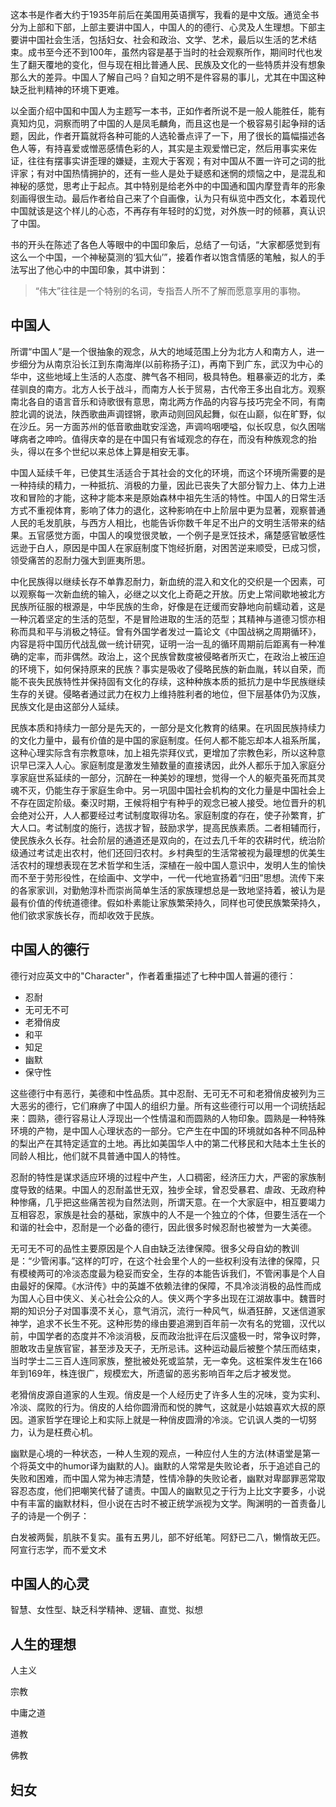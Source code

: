 ﻿这本书是作者大约于1935年前后在美国用英语撰写，我看的是中文版。通览全书分为上部和下部，上部主要讲中国人，中国人的的德行、心灵及人生理想。下部主要讲中国社会生活，包括妇女、社会和政治、文学、艺术，最后以生活的艺术结束。成书至今还不到100年，虽然内容是基于当时的社会观察所作，期间时代也发生了翻天覆地的变化，但与现在相比普通人民、民族及文化的一些特质并没有想象那么大的差异。中国人了解自己吗？自知之明不是件容易的事儿，尤其在中国这种缺乏批判精神的环境下更难。

以全面介绍中国和中国人为主题写一本书，正如作者所说不是一般人能胜任，能有真知灼见，洞察而明了中国的人是凤毛麟角，而且这也是一个极容易引起争辩的话题，因此，作者开篇就将各种可能的人选轮番点评了一下，用了很长的篇幅描述各色人等，有持喜爱或憎恶感情色彩的人，其实是主观爱憎已定，然后用事实来佐证，往往有摆事实讲歪理的嫌疑，主观大于客观；有对中国从不置一许可之词的批评家；有对中国热情拥护的，还有一些人是处于疑惑和迷惘的烦恼之中，是混乱和神秘的感觉，思考止于起点。其中特别是给老外中的中国通和国内摩登青年的形象刻画得很生动。最后作者给自己来了个自画像，认为只有纵览中西文化，本着现代中国就该是这个样儿的心态，不再存有年轻时的幻觉，对外族一时的倾慕，真认识了中国。

书的开头在陈述了各色人等眼中的中国印象后，总结了一句话，“大家都感觉到有这么一个中国，一个神秘莫测的‘狐大仙’”，接着作者以饱含情感的笔触，拟人的手法写出了他心中的中国印象，其中讲到：

>“伟大”往往是一个特别的名词，专指吾人所不了解而愿意享用的事物。

## 中国人

所谓“中国人”是一个很抽象的观念，从大的地域范围上分为北方人和南方人，进一步细分为从南京沿长江到东南海岸(以前称扬子江)，再南下到广东，武汉为中心的华中，这些地域上生活的人态度、脾气各不相同，极具特色。粗暴豪迈的北方，柔荏驯良的南方。北方人长于战斗，而南方人长于贸易，古代帝王多出自北方。观察南北各自的语言音乐和诗歌很有意思，南北两方作品的内容与技巧完全不同，有南腔北调的说法，陕西歌曲声调铿锵，歌声动则回风起舞，似在山巅，似在旷野，似在沙丘。另一方面苏州的低音歌曲耽安淫逸，声调呜咽哽嗌，似长叹息，似久困喘哮病者之呻吟。值得庆幸的是在中国只有省域观念的存在，而没有种族观念的抬头，得以在多个世纪以来总体上算是相安无事。

中国人延续千年，已使其生活适合于其社会的文化的环境，而这个环境所需要的是一种持续的精力，一种抵抗、消极的力量，因此已丧失了大部分智力上、体力上进攻和冒险的才能，这种才能本来是原始森林中祖先生活的特性。中国人的日常生活方式不重视体育，影响了体力的退化，这种影响在中上阶层中更为显著，观察普通人民的毛发肌肤，与西方人相比，也能告诉你数千年足不出户的文明生活带来的结果。五官感觉方面，中国人的嗅觉很灵敏，一个例子是烹饪技术，痛楚感官敏感性远逊于白人，原因是中国人在家庭制度下饱经折磨，对困苦逆来顺受，已成习惯，领受痛苦的忍耐力强大到匪夷所思。

中化民族得以继续长存不单靠忍耐力，新血统的混入和文化的交织是一个因素，可以观察每一次新血统的输入，必继之以文化上奇葩之开放。历史上常间歇地被北方民族所征服的根源是，中华民族的生命，好像是在迂缓而安静地向前蠕动着，这是一种沉着坚定的生活的范型，不是冒险进取的生活的范型；其精神与道德习惯亦相称而具和平与消极之特征。曾有外国学者发过一篇论文《中国战祸之周期循环》，内容是将中国历代战乱做一统计研究，证明一治一乱的循环周期前后距离有一种准确的定率，而非偶然。政治上，这个民族曾数度被侵略者所灭亡，在政治上被压迫的环境下，如何保持原来的民族？事实是吸收了侵略民族的新血胤，转以自荣，而能不丧失民族特性并保持固有文化的存续，这种种族本质的抵抗力是中华民族继续生存的关键。侵略者通过武力在权力上维持胜利者的地位，但下层基体仍为汉族，民族文化是由这部分人延续。

民族本质和持续力一部分是先天的，一部分是文化教育的结果。在巩固民族持续力的文化力量中，最有价值的是中国的家庭制度。任何人都不能忘却本人祖系所属，这种心理实际含有宗教意味，加上祖先崇拜仪式，更增加了宗教色彩，所以这种意识早已深入人心。家庭制度是激发生殖数量的直接诱因，此外人都乐于加入家庭分享家庭世系延续的一部分，沉醉在一种美妙的理想，觉得一个人的躯壳虽死而其灵魂不灭，仍能生存于家庭生命中。另一巩固中国社会机构的文化力量是中国社会上不存在固定阶级。秦汉时期，王候将相宁有种乎的观念已被人接受。地位晋升的机会绝对公开，人人都要经过考试制度取得功名。家庭制度的存在，使子孙繁育，扩大人口。考试制度的施行，选拔才智，鼓励求学，提高民族素质。二者相辅而行，使民族永久长存。社会阶层的通道还是双向的，在过去几千年的农耕时代，统治阶级通过考试走出农村，他们还回归农村。乡村典型的生活常被视为最理想的优美生活农村的理想表现在艺术哲学和生活，深植在一般中国人意识中，发明人生的愉快而不至于劳形役性，在绘画中、文学中，一代一代地宣扬着“归田”思想。流传下来的各家家训，对勤勉淳朴而崇尚简单生活的家族理想总是一致地坚持着，被认为是最有价值的传统道德律。假如朴素能让家族繁荣持久，同样也可使民族繁荣持久，他们欲求家族长存，而却收效于民族。

## 中国人的德行

德行对应英文中的"Character"，作者着重描述了七种中国人普遍的德行：

* 忍耐
* 无可无不可
* 老猾俏皮
* 和平
* 知足
* 幽默
* 保守性

这些德行中有恶行，美德和中性品质。其中忍耐、无可无不可和老猾俏皮被列为三大恶劣的德行，它们麻痹了中国人的组织力量。所有这些德行可以用一个词统括起来：圆熟，德行容易让人浮现出一个性情温和而圆熟的人物印象。圆熟是一种特殊环境的产物，是中国人心理状态的一部分。它产生在中国的环境就如各种不同品种的梨出产在其特定适宜的土地。再比如美国华人中的第二代移民和大陆本土生长的同龄人相比，他们就不具普通中国人的特性。

忍耐的特性是谋求适应环境的过程中产生，人口稠密，经济压力大，严密的家族制度导致的结果。中国人的忍耐盖世无双，独步全球，曾忍受暴君、虐政、无政府种种惨痛，几乎把这些痛苦视为自然法则，所谓天意。在一个大家庭中，相互要竭力互相容忍，家族是社会的基础，家族中的人不是一个独立的个体，但要生活在一个和谐的社会中，忍耐是一个必备的德行，因此很多时候忍耐也被誉为一大美德。

无可无不可的品性主要原因是个人自由缺乏法律保障。很多父母自幼的教训是：“少管闲事。”这样的叮咛，在这个社会里个人的一些权利没有法律的保障，只有模棱两可的冷淡态度最为稳妥而安全，生存的本能告诉我们，不管闲事是个人自由最好的保障。《水浒传》中的英雄不依赖法律的保障，不具冷淡消极的品性而成为国人心目中侠义、关心社会公众的人。侠义两个字多出现在江湖故事中。魏晋时期的知识分子对国事漠不关心，意气消沉，流行一种风气，纵酒狂醉，又迷信道家神学，追求不长生不死。这种形势的缘由要追溯到百年前一次有名的党锢，汉代以前，中国学者的态度并不冷淡消极，反而政治批评在后汉盛极一时，常争议时弊，胆敢攻击皇族官宦，甚至涉及天子，无所忌讳。这种运动最后被整个禁压而结束，当时学士二三百人连同家族，整批被处死或监禁，无一幸免。这桩案件发生在166年到169年，株连很广，规模宏大，所遗留的恶劣影响百年之后才被发觉。

老猾俏皮源自道家的人生观。俏皮是一个人经历史了许多人生的况味，变为实利、冷淡、腐败的行为。俏皮的人给你圆滑而和悦的脾气，这就是小姑娘喜欢大叔的原因。道家哲学在理论上和实际上就是一种俏皮圆滑的冷淡。它讥讽人类的一切努力，认为是枉费心机。

幽默是心境的一种状态，一种人生观的观点，一种应付人生的方法(林语堂是第一个将英文中的humor译为幽默的人)。幽默的人常常是失败论者，乐于追述自己的失败和困难，而中国人常为神志清楚，性情冷静的失败论者，幽默对卑鄙罪恶常取容忍态度，他们把嘲笑代替了谴责。中国人的幽默见之于行为上比文字要多，小说中有丰富的幽默材料，但小说在古时不被正统学派视为文学。陶渊明的一首责备儿子的诗是一个例子：

白发被两鬓，肌肤不复实。虽有五男儿，部不好纸笔。阿舒已二八，懒惰故无匹。阿宣行志学，而不爱文术


## 中国人的心灵

智慧、女性型、缺乏科学精神、逻辑、直觉、拟想

## 人生的理想

人主义

宗教

中庸之道

道教

佛教

## 妇女